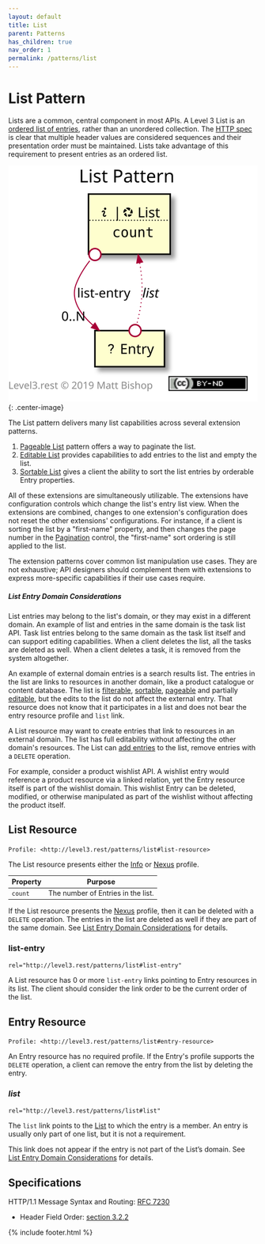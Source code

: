 ```yaml
---
layout: default
title: List
parent: Patterns
has_children: true
nav_order: 1
permalink: /patterns/list
---
```

# List Pattern

Lists are a common, central component in most APIs. A Level 3 List is an [ordered list of entries](https://en.wikipedia.org/wiki/List_(abstract_data_type)), rather than an unordered collection. The [HTTP spec](https://tools.ietf.org/html/rfc7230#section-3.2.2) is clear that multiple header values are considered sequences and their presentation order must be maintained. Lists take advantage of this requirement to present entries as an ordered list.

![](list/relations.svg){: .center-image}

The List pattern delivers many list capabilities across several extension patterns.

1. [Pageable List](list/pageable.md) pattern offers a way to paginate the list. 
2. [Editable List](list/editable.md) provides capabilities to add entries to the list and empty the list.
3. [Sortable List](list/sortable.md) gives a client the ability to sort the list entries by orderable Entry properties.

All of these extensions are simultaneously utilizable. The extensions have configuration controls which change the list's entry list view. When the extensions are combined, changes to one extension's configuration does not reset the other extensions' configurations. For instance, if a client is sorting the list by a "first-name" property, and then changes the page number in the [Pagination](list/pagination.md#pagination-resource) control, the "first-name" sort ordering is still applied to the list.

The extension patterns cover common list manipulation use cases. They are not exhaustive; API designers should complement them with extensions to express more-specific capabilities if their use cases require.

##### List Entry Domain Considerations

List entries may belong to the list's domain, or they may exist in a different domain. An example of list and entries in the same domain is the task list API. Task list entries belong to the same domain as the task list itself and can support editing capabilities. When a client deletes the list, all the tasks are deleted as well. When a client deletes a task, it is removed from the system altogether.

An example of external domain entries is a search results list. The entries in the list are links to resources in another domain, like a product catalogue or content database. The list is [filterable](filter.md), [sortable](list/sortable.md), [pageable](list/pageable.md) and partially [editable](list/editable), but the edits to the list do not affect the external entry. That resource does not know that it participates in a list and does not bear the entry resource profile and `list` link.

A List resource may want to create entries that link to resources in an external domain. The list has full editability without affecting the other domain's resources. The List can [add entries](list/editable#add-entry) to the list, remove entries with a `DELETE` operation.

For example, consider a product wishlist API. A wishlist entry would reference a product resource via a linked relation, yet the Entry resource itself is part of the wishlist domain. This wishlist Entry can be deleted, modified, or otherwise manipulated as part of the wishlist without affecting the product itself.

## List Resource

`Profile: <http://level3.rest/patterns/list#list-resource>`

The List resource presents either the [Info](../profiles/info.md) or [Nexus](../profiles/nexus.md) profile.

| Property | Purpose                            |
| -------- | ---------------------------------- |
| `count`  | The number of Entries in the list. |

If the List resource presents the [Nexus](../profiles/nexus.md) profile, then it can be deleted with a `DELETE` operation. The entries in the list are deleted as well if they are part of the same domain. See [List Entry Domain Considerations](#list-entry-domain-considerations) for details.

### list-entry

```
rel="http://level3.rest/patterns/list#list-entry"
```

A List resource has 0 or more `list-entry` links pointing to Entry resources in its list. The client should consider the link order to be the current order of the list.

## Entry Resource

`Profile: <http://level3.rest/patterns/list#entry-resource>`

An Entry resource has no required profile. If the Entry's profile supports the `DELETE` operation, a client can remove the entry from the list by deleting the entry.

### *list*

```
rel="http://level3.rest/patterns/list#list"
```

The `list` link points to the [List](#list-resource) to which the entry is a member. An entry is usually only part of one list, but it is not a requirement.

This link does not appear if the entry is not part of the List’s domain. See [List Entry Domain Considerations](#list-entry-domain-considerations) for details.

## Specifications

HTTP/1.1 Message Syntax and Routing: [RFC 7230](https://tools.ietf.org/html/rfc7230)

- Header Field Order: [section 3.2.2](https://tools.ietf.org/html/rfc7230#section-3.2.2)

{% include footer.html %}